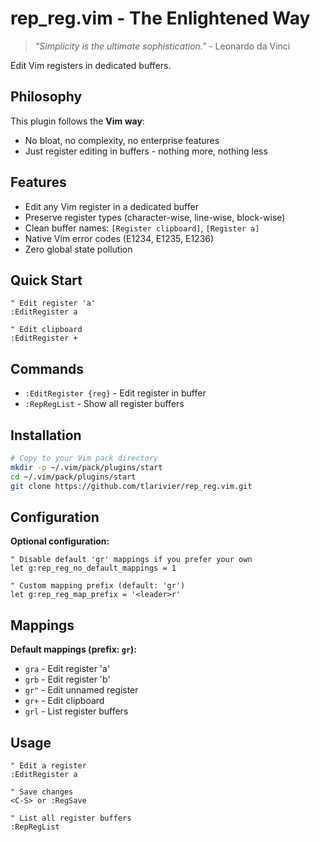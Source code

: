 # rep_reg.vim - The Enlightened Way

> *"Simplicity is the ultimate sophistication."* - Leonardo da Vinci

Edit Vim registers in dedicated buffers.

## Philosophy

This plugin follows the **Vim way**:
- No bloat, no complexity, no enterprise features
- Just register editing in buffers - nothing more, nothing less

## Features

- Edit any Vim register in a dedicated buffer
- Preserve register types (character-wise, line-wise, block-wise)
- Clean buffer names: `[Register clipboard]`, `[Register a]`
- Native Vim error codes (E1234, E1235, E1236)
- Zero global state pollution

## Quick Start

```vim
" Edit register 'a'
:EditRegister a

" Edit clipboard
:EditRegister +

```

## Commands

- `:EditRegister {reg}` - Edit register in buffer  
- `:RepRegList` - Show all register buffers

## Installation

```bash
# Copy to your Vim pack directory
mkdir -p ~/.vim/pack/plugins/start
cd ~/.vim/pack/plugins/start
git clone https://github.com/tlarivier/rep_reg.vim.git
```

## Configuration

**Optional configuration:**

```vim
" Disable default 'gr' mappings if you prefer your own
let g:rep_reg_no_default_mappings = 1

" Custom mapping prefix (default: 'gr')
let g:rep_reg_map_prefix = '<leader>r'
```

## Mappings

**Default mappings (prefix: `gr`):**

- `gra` - Edit register 'a'
- `grb` - Edit register 'b'  
- `gr"` - Edit unnamed register
- `gr+` - Edit clipboard
- `grl` - List register buffers

## Usage

```vim
" Edit a register
:EditRegister a

" Save changes
<C-S> or :RegSave

" List all register buffers
:RepRegList
```

